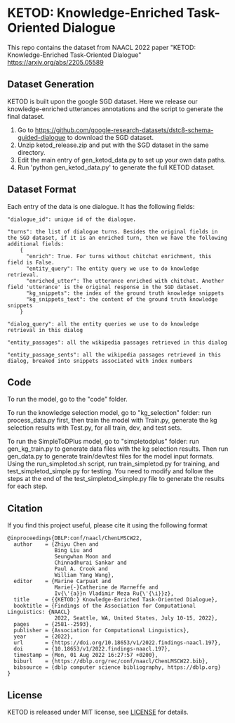 # KETOD: Knowledge-Enriched Task-Oriented Dialogue

This repo contains the dataset from NAACL 2022 paper "KETOD: Knowledge-Enriched Task-Oriented Dialogue"
<https://arxiv.org/abs/2205.05589>

## Dataset Generation
KETOD is built upon the google SGD dataset. Here we release our knowledge-enriched utterances annotations and the script to generate the final dataset. 

1. Go to <https://github.com/google-research-datasets/dstc8-schema-guided-dialogue> to download the SGD dataset. 
2. Unzip ketod_release.zip and put with the SGD dataset in the same directory. 
3. Edit the main entry of gen_ketod_data.py to set up your own data paths. 
4. Run 'python gen_ketod_data.py' to generate the full KETOD dataset. 


## Dataset Format

Each entry of the data is one dialogue. It has the following fields:
```
"dialogue_id": unique id of the dialogue.

"turns": the list of dialogue turns. Besides the original fields in the SGD dataset, if it is an enriched turn, then we have the following additional fields:
    {
      "enrich": True. For turns without chitchat enrichment, this field is False. 
      "entity_query": The entity query we use to do knowledge retrieval.
      "enriched_utter": The utterance enriched with chitchat. Another field 'utterance' is the original response in the SGD dataset.
      "kg_snippets": the index of the ground truth knowledge snippets
      "kg_snippets_text": the content of the ground truth knowledge snippets
    }
  
"dialog_query": all the entity queries we use to do knowledge retrieval in this dialog

"entity_passages": all the wikipedia passages retrieved in this dialog

"entity_passage_sents": all the wikipedia passages retrieved in this dialog, breaked into snippets associated with index numbers
```

## Code
To run the model, go to the "code" folder. 

To run the knowledge selection model, go to "kg_selection" folder: run process_data.py first, then train the model with Train.py, generate the kg selection results with Test.py, for all train, dev, and test sets. 

To run the SimpleToDPlus model, go to "simpletodplus" folder: run gen_kg_train.py to generate data files with the kg selection results. Then run gen_data.py to generate train/dev/test files for the model input formats. Using the run_simpletod.sh script, run train_simpletod.py for training, and test_simpletod_simple.py for testing. You need to modify and follow the steps at the end of the test_simpletod_simple.py file to generate the results for each step. 

## Citation
If you find this project useful, please cite it using the following format

```
@inproceedings{DBLP:conf/naacl/ChenLMSCW22,
  author    = {Zhiyu Chen and
               Bing Liu and
               Seungwhan Moon and
               Chinnadhurai Sankar and
               Paul A. Crook and
               William Yang Wang},
  editor    = {Marine Carpuat and
               Marie{-}Catherine de Marneffe and
               Iv{\'{a}}n Vladimir Meza Ru{\'{\i}}z},
  title     = {{KETOD:} Knowledge-Enriched Task-Oriented Dialogue},
  booktitle = {Findings of the Association for Computational Linguistics: {NAACL}
               2022, Seattle, WA, United States, July 10-15, 2022},
  pages     = {2581--2593},
  publisher = {Association for Computational Linguistics},
  year      = {2022},
  url       = {https://doi.org/10.18653/v1/2022.findings-naacl.197},
  doi       = {10.18653/v1/2022.findings-naacl.197},
  timestamp = {Mon, 01 Aug 2022 16:27:57 +0200},
  biburl    = {https://dblp.org/rec/conf/naacl/ChenLMSCW22.bib},
  bibsource = {dblp computer science bibliography, https://dblp.org}
}
```

## License
KETOD is released under MIT license, see [LICENSE](https://github.com/facebookresearch/ketod/blob/main/LICENSE) for details.
